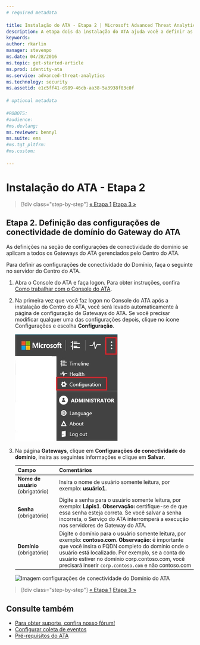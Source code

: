 ```yaml
---
# required metadata

title: Instalação do ATA - Etapa 2 | Microsoft Advanced Threat Analytics
description: A etapa dois da instalação do ATA ajuda você a definir as configurações de conectividade do domínio em seu servidor do Centro do ATA
keywords:
author: rkarlin
manager: stevenpo
ms.date: 04/28/2016
ms.topic: get-started-article
ms.prod: identity-ata
ms.service: advanced-threat-analytics
ms.technology: security
ms.assetid: e1c5ff41-d989-46cb-aa38-5a3938f03c0f

# optional metadata

#ROBOTS:
#audience:
#ms.devlang:
ms.reviewer: bennyl
ms.suite: ems
#ms.tgt_pltfrm:
#ms.custom:

---
```


# Instalação do ATA - Etapa 2

>[!div class="step-by-step"]
[« Etapa 1](install-ata-step1.md)
[Etapa 3 »](install-ata-step3.md)

## Etapa 2. Definição das configurações de conectividade de domínio do Gateway do ATA
As definições na seção de configurações de conectividade do domínio se aplicam a todos os Gateways do ATA gerenciados pelo Centro do ATA.

Para definir as configurações de conectividade do Domínio, faça o seguinte no servidor do Centro do ATA.

1.  Abra o Console do ATA e faça logon. Para obter instruções, confira [Como trabalhar com o Console do ATA](/advanced-threat-analytics/understand/working-with-ata-console).

2.  Na primeira vez que você faz logon no Console do ATA após a instalação do Centro do ATA, você será levado automaticamente à página de configuração de Gateways do ATA. Se você precisar modificar qualquer uma das configurações depois, clique no ícone Configurações e escolha **Configuração**.

    ![Definições de configuração do Gateway do ATA](media/ATA-config-icon.JPG)

3.  Na página **Gateways**, clique em **Configurações de conectividade do domínio**, insira as seguintes informações e clique em **Salvar**.

    |Campo|Comentários|
    |---------|------------|
    |**Nome de usuário** (obrigatório)|Insira o nome de usuário somente leitura, por exemplo: **usuário1**.|
    |**Senha** (obrigatório)|Digite a senha para o usuário somente leitura, por exemplo: **Lápis1**. **Observação:** certifique-se de que essa senha esteja correta. Se você salvar a senha incorreta, o Serviço do ATA interromperá a execução nos servidores de Gateway do ATA.|
    |**Domínio** (obrigatório)|Digite o domínio para o usuário somente leitura, por exemplo: **contoso.com**. **Observação:** é importante que você insira o FQDN completo do domínio onde o usuário está localizado. Por exemplo, se a conta do usuário estiver no domínio corp.contoso.com, você precisará inserir `corp.contoso.com` e não contoso.com|
    ![Imagem configurações de conectividade do Domínio do ATA](media/ATA-Domain-Connectivity-User.JPG)


>[!div class="step-by-step"]
[« Etapa 1](install-ata-step1.md)
[Etapa 3 »](install-ata-step3.md)


## Consulte também

- [Para obter suporte, confira nosso fórum!](https://social.technet.microsoft.com/Forums/security/en-US/home?forum=mata)
- [Configurar coleta de eventos](/advanced-threat-analytics/plandesign/configure-event-collection)
- [Pré-requisitos do ATA](/advanced-threat-analytics/plandesign/ata-prerequisites)


<!--HONumber=Apr16_HO2-->


